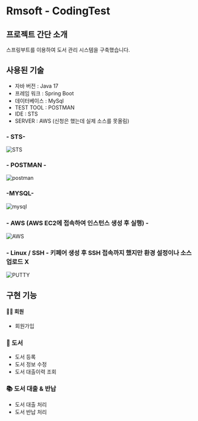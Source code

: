 # Rmsoft - CodingTest


## 프로젝트 간단 소개
스프링부트를 이용하여 도서 관리 시스템을 구축했습니다.


## 사용된 기술

- 자바 버전 : Java 17
- 프레임 워크 : Spring Boot
- 데이터베이스 : MySql
- TEST TOOL : POSTMAN
- IDE : STS
- SERVER : AWS (신청은 했는데 실제 소스를 못올림)

### - STS-
![STS](https://github.com/pybin93/Rmsoft/assets/130011175/b9e7af83-4860-4d11-99fa-4df98eda3c16)

### - POSTMAN -
![postman](https://github.com/pybin93/Rmsoft/assets/130011175/4bb34d4f-d2e3-47d0-86b0-17191c1cb962)

### -MYSQL-
![mysql](https://github.com/pybin93/Rmsoft/assets/130011175/529adcc8-f001-4c28-9a5f-37eb976b7b60)

### - AWS (AWS EC2에 접속하여 인스턴스 생성 후 실행) - 
![AWS](https://github.com/pybin93/Rmsoft/assets/130011175/34e05674-fbdb-478d-9e4b-87812b9999ae)

### - Linux / SSH - 키페어 생성 후 SSH 접속까지 했지만 환경 설정이나 소스 업로드 X
![PUTTY](https://github.com/pybin93/Rmsoft/assets/130011175/0a3e4c81-b12f-40b2-9d71-8408d43dd176)



##  구현 기능
#### 💁‍♂️ 회원
- 회원가입


### 📕 도서
- 도서 등록
- 도서 정보 수정
- 도서 대출이력 조회


### 📚 도서 대출 & 반납
- 도서 대출 처리
- 도서 반납 처리
